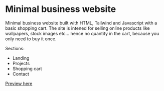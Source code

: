 # Minimal business website

Minimal business website built with HTML, Tailwind and Javascript with a basic shopping cart.
The site is intened for selling online products like wallpapers, stock images etc... hence no quantity in the cart, because you only need to buy it once.

Sections: 
- Landing
- Projects
- Shopping cart
- Contact

[Preview here](https://leafy-sprinkles-8fa441.netlify.app/)
